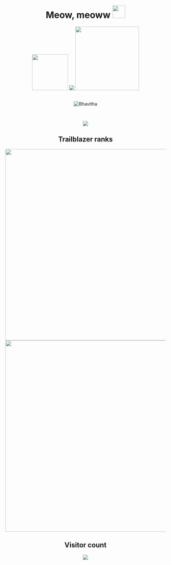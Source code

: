 <h1 align="center">  Meow, meoww <img width="40px" src="https://media1.tenor.com/m/MPBTIm_FrJsAAAAC/bongo-cat.gif">


 
 </h1>

<div align="center">
 <img src="https://media1.tenor.com/m/RUGGdovmONkAAAAd/dance-dancing.gif" width="113px">

<img src="https://github.com/nightcoder26/nightcoder26/assets/77844703/51b87967-3f71-453d-acba-9f8673c9038c" >
 <img src="https://media1.tenor.com/m/_hUq1BSUsiMAAAAC/cat-cute.gif" width="200px">
<!-- <img src="https://github.com/nightcoder26/nightcoder26/assets/77844703/9d1e81d9-ada0-4cca-97a9-564ad2e27f2b" > -->


</div>

<!--**nightcoder26/nightcoder26** is a ✨ _special_ ✨ repository because its `README.md` (this file) appears on your GitHub profile.

Here are some ideas to get you started:

- 🔭 I’m currently working on ...
- 🌱 I’m currently learning ...
- 👯 I’m looking to collaborate on ...
- 🤔 I’m looking for help with ...
- 💬 Ask me about ...
- 📫 How to reach me: ...
- 😄 Pronouns: ...
- ⚡ Fun fact: ...
-->
<!--
[![GitHub stats](https://github-readme-stats.vercel.app/api?username=nightcoder26)](https://github.com/nightcoder26/github-readme-stats)
-->


<br>
<p align="center"><img  src="https://github-readme-streak-stats.herokuapp.com/?user=nightcoder26&" alt="Bhavitha" /></p>
<br>
<p align="center"><img src="https://github-readme-stats.vercel.app/api/top-langs/?username=nightcoder26&layout=compact"/></p>

<div align="center">
 <h2>Trailblazer ranks</h2>
 <img  src="https://github.com/nightcoder26/nightcoder26/assets/77844703/5e9990f1-4892-4100-beb2-38d7d1def214" width="600px">
  <img  src="https://github.com/nightcoder26/nightcoder26/assets/77844703/ca828931-c87d-41ca-93c6-30daff083f28" width="600px">


</div>
<div align="center">
 <h2>Visitor count</h2>
 <img src="https://profile-counter.glitch.me/nightcoder26/count.svg">
</div>



